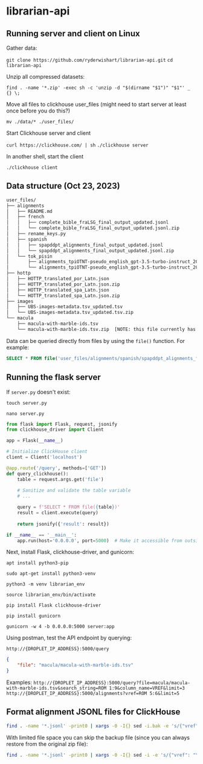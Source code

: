 # librarian-api

## Running server and client on Linux

Gather data:

`git clone https://github.com/ryderwishart/librarian-api.git`
`cd librarian-api`

Unzip all compressed datasets:

`find . -name '*.zip' -exec sh -c 'unzip -d "$(dirname "$1")" "$1"' _ {} \;`

Move all files to clickhouse user_files (might need to start server at least once before you do this?)

`mv ./data/* ./user_files/`

Start Clickhouse server and client

`curl https://clickhouse.com/ | sh`
`./clickhouse server`

In another shell, start the client

`./clickhouse client`

## Data structure (Oct 23, 2023)

```bash
user_files/
├── alignments
│   ├── README.md
│   ├── french
│   │   ├── complete_bible_fraLSG_final_output_updated.jsonl
│   │   └── complete_bible_fraLSG_final_output_updated.jsonl.zip
│   ├── rename_keys.py
│   ├── spanish
│   │   ├── spapddpt_alignments_final_output_updated.jsonl
│   │   └── spapddpt_alignments_final_output_updated.jsonl.zip
│   └── tok_pisin
│       ├── alignments_tpiOTNT-pseudo_english_gpt-3.5-turbo-instruct_20230927_final_output_updated.jsonl
│       └── alignments_tpiOTNT-pseudo_english_gpt-3.5-turbo-instruct_20230927_final_output_updated.jsonl.zip
├── hottp
│   ├── HOTTP_translated_por_Latn.json
│   ├── HOTTP_translated_por_Latn.json.zip
│   ├── HOTTP_translated_spa_Latn.json
│   └── HOTTP_translated_spa_Latn.json.zip
├── images
│   ├── UBS-images-metadata.tsv_updated.tsv
│   └── UBS-images-metadata.tsv_updated.tsv.zip
└── macula
    ├── macula-with-marble-ids.tsv
    └── macula-with-marble-ids.tsv.zip  [NOTE: this file currently has a double header to force ClickHouse to read all columns as strings]
```

Data can be queried directly from files by using the `file()` function. For example:

```sql
SELECT * FROM file('user_files/alignments/spanish/spapddpt_alignments_final_output_updated.jsonl')
```


## Running the flask server

If `server.py` doesn't exist:

`touch server.py`

`nano server.py`

```python
from flask import Flask, request, jsonify
from clickhouse_driver import Client

app = Flask(__name__)

# Initialize ClickHouse client
client = Client('localhost')

@app.route('/query', methods=['GET'])
def query_clickhouse():
    table = request.args.get('file')
    
    # Sanitize and validate the table variable
    # ...

    query = f'SELECT * FROM file({table})'
    result = client.execute(query)
    
    return jsonify({'result': result})

if __name__ == '__main__':
    app.run(host='0.0.0.0', port=5000)  # Make it accessible from outside the droplet
```

Next, install Flask, clickhouse-driver, and gunicorn:

`apt install python3-pip`

`sudo apt-get install python3-venv`

`python3 -m venv librarian_env`

`source librarian_env/bin/activate`

`pip install Flask clickhouse-driver`

`pip install gunicorn`

`gunicorn -w 4 -b 0.0.0.0:5000 server:app`

Using postman, test the API endpoint by querying:

`http://{DROPLET_IP_ADDRESS}:5000/query`

```json
{
    "file": "macula/macula-with-marble-ids.tsv"
}
```

Examples:
`http://{DROPLET_IP_ADDRESS}:5000/query?file=macula/macula-with-marble-ids.tsv&search_string=ROM 1:9&column_name=VREF&limit=3`
`http://{DROPLET_IP_ADDRESS}:5000/alignments?vref=ROM 5:6&limit=5`

## Format alignment JSONL files for ClickHouse

```bash
find . -name '*.jsonl' -print0 | xargs -0 -I{} sed -i.bak -e 's/{"vref": "\([^"]*\)".*/\1\t&/' {}
```

With limited file space you can skip the backup file (since you can always restore from the original zip file):

```bash
find . -name '*.jsonl' -print0 | xargs -0 -I{} sed -i -e 's/{"vref": "\([^"]*\)".*/\1\t&/' {}
```
